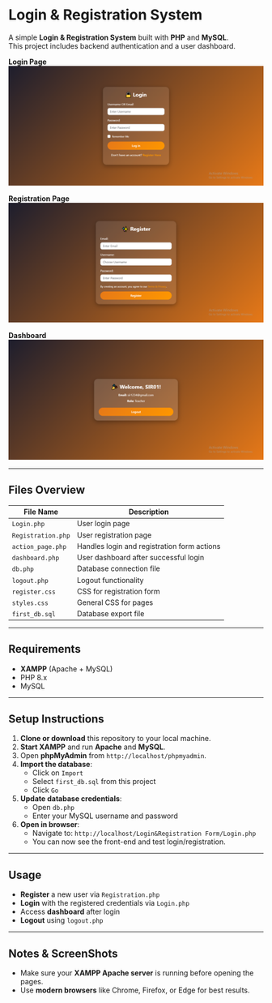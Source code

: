 # Login & Registration System

A simple **Login & Registration System** built with **PHP** and **MySQL**.  
This project includes backend authentication and a user dashboard.

**Login Page**  
![Login Page](screenshots/login.png)

**Registration Page**  
![Registration Page](screenshots/registration.png)

**Dashboard**  
![Dashboard](screenshots/dashboard.png)

---

## Files Overview

| File Name          | Description                                    |
|-------------------|------------------------------------------------|
| `Login.php`        | User login page                               |
| `Registration.php` | User registration page                        |
| `action_page.php`  | Handles login and registration form actions  |
| `dashboard.php`    | User dashboard after successful login         |
| `db.php`           | Database connection file                      |
| `logout.php`       | Logout functionality                           |
| `register.css`     | CSS for registration form                      |
| `styles.css`       | General CSS for pages                          |
| `first_db.sql`     | Database export file                           |

---

## Requirements

- **XAMPP** (Apache + MySQL)
- PHP 8.x
- MySQL

---

## Setup Instructions

1. **Clone or download** this repository to your local machine.
2. **Start XAMPP** and run **Apache** and **MySQL**.
3. Open **phpMyAdmin** from `http://localhost/phpmyadmin`.
4. **Import the database**:
   - Click on `Import`
   - Select `first_db.sql` from this project
   - Click `Go`
5. **Update database credentials**:
   - Open `db.php`
   - Enter your MySQL username and password
6. **Open in browser**:
   - Navigate to: `http://localhost/Login&Registration Form/Login.php`
   - You can now see the front-end and test login/registration.

---

## Usage

- **Register** a new user via `Registration.php`
- **Login** with the registered credentials via `Login.php`
- Access **dashboard** after login
- **Logout** using `logout.php`

---

## Notes & ScreenShots

- Make sure your **XAMPP Apache server** is running before opening the pages.
- Use **modern browsers** like Chrome, Firefox, or Edge for best results.
